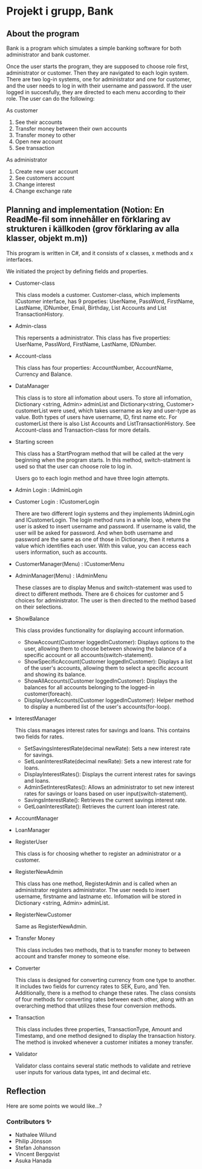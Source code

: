# Projekt i grupp, Bank
## About the program
Bank is a program which simulates a simple banking software for both administrator and bank customer.

Once the user starts the program, they are supposed to choose role first, administrator or customer. Then they are navigated to each login system. There are two log-in systems, one for administrator and one for customer, and the user needs to log in with their username and password.
If the user logged in succesfully, they are directed to each menu according to their role. The user can do the following:

As customer
1. See their accounts
2. Transfer money between their own accounts
3. Transfer money to other
4. Open new account
5. See transaction

As administrator
1. Create new user account
2. See customers account
3. Change interest
4. Change exchange rate

## Planning and implementation (Notion: En ReadMe-fil som innehåller en förklaring av strukturen i källkoden (grov förklaring av alla klasser, objekt m.m))

This program is written in C#, and it consists of x classes, x methods and x interfaces. 

We initiated the project by defining fields and properties.



* Customer-class

  This class models a customer. Customer-class, which implements ICustomer interface, has 9 propeties: UserName, PassWord, FirstName, LastName, IDNumber, Email, Birthday, List <Account> Accounts and List <Transaction> TransactionHistory.
  
* Admin-class

  This repersents a administrator. This class has five properties: UserName, PassWord, FirstName, LastName, IDNumber.

* Account-class

  This class has four properties: AccountNumber, AccountName, Currency and Balance. 
  
* DataManager

  This class is to store all infomation about users. To store all infomation, Dictionary <string, Admin> adminList and Dictionary<string, Customer> customerList were used, which takes username as key and user-type as value. Both types of users have username, ID, first name etc. For customerList there is also List<Account> Accounts and List<Transaction>TransactionHistory. See Account-class and Transaction-class for more details.
  
* Starting screen

  This class has a StartProgram method that will be called at the very beginning when the program starts. In this method, switch-statment is used so that the user can choose role to log in.

  Users go to each login method and have three login attempts. 
* Admin Login : IAdminLogin
* Customer Login : ICustomerLogin

  There are two different login systems and they implements IAdminLogin and ICustomerLogin. The login method runs in a while loop, where the user is asked to insert username and password. If username is valid, the user will be asked for password. And when both username and password are the same as one of those in Dictionary, then it returns a value which identifies each user. With this value, you can access each users information, such as accounts.

* CustomerManager(Menu) : ICustomerMenu
* AdminManager(Menu) : IAdminMenu

  These classes are to display Menus and switch-statement was used to direct to different methods. There are 6 choices for customer and 5 choices for administrator. The user is then directed to the method based on their selections.

* ShowBalance

  This class provides functionality for displaying account information.

  * ShowAccount(Customer loggedInCustomer): Displays options to the user, allowing them to choose between showing the balance of a specific account or all accounts(switch-statement).
  * ShowSpecificAccount(Customer loggedInCustomer): Displays a list of the user's accounts, allowing them to select a specific account and showing its balance.
  * ShowAllAccounts(Customer loggedInCustomer): Displays the balances for all accounts belonging to the logged-in customer(foreach).
  * DisplayUserAccounts(Customer loggedInCustomer): Helper method to display a numbered list of the user's accounts(for-loop).

* InterestManager

  This class manages interest rates for savings and loans. This contains two fields for rates.
  
  * SetSavingsInterestRate(decimal newRate): Sets a new interest rate for savings.
  * SetLoanInterestRate(decimal newRate): Sets a new interest rate for loans.
  * DisplayInterestRates(): Displays the current interest rates for savings and loans.
  * AdminSetInterestRates(): Allows an administrator to set new interest rates for savings or loans based on user input(switch-statement).
  * SavingsInterestRate(): Retrieves the current savings interest rate.
  * GetLoanInterestRate(): Retrieves the current loan interest rate.
  
* AccountManager
  
* LoanManager
  
* RegisterUser

  This class is for choosing whether to register an administrator or a customer.
   
* RegisterNewAdmin

  This class has one method, RegisterAdmin and is called when an administrator registers administrator. The user needs to insert username, firstname and lastname etc. Infomation will be stored in Dictionary <string, Admin> adminList.

 * RegisterNewCustomer

   Same as RegisterNewAdmin.

* Transfer Money

  This class includes two methods, that is to transfer money to between account and transfer money to someone else.

* Converter

  This class is designed for converting currency from one type to another. It includes two fields for currency rates to SEK, Euro, and Yen. Additionally, there is a method to change these rates. The class consists of four methods for converting rates between each other, along with an overarching method that utilizes these four conversion methods.

* Transaction

  This class includes three properties, TransactionType, Amount and Timestamp, and one method designed to display the transaction history. The method is invoked whenever a customer initiates a money transfer.


* Validator

  Validator class contains several static methods to validate and retrieve user inputs for various data types, int and decimal etc.




## Reflection
Here are some points we would like...?



### Contributors ✨
* Nathalee Wilund
* Philip Jönsson
* Stefan Johansson
* Vincent Bergqvist
* Asuka Hanada
